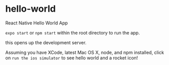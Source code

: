 # hello-world
React Native Hello World App

`expo start` or `npm start` within the root directory to run the app. 

this opens up the development server. 

Assuming you have XCode, latest Mac OS X, node, and npm installed, 
click on `run the ios simulator` to see hello world and a rocket icon!
